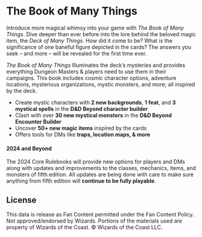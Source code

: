 # The Book of Many Things

Introduce more magical whimsy into your game with *The Book of Many Things*. Dive deeper than ever before into the lore behind the beloved magic item, the *Deck of Many Things*. How did it come to be? What is the significance of one baneful figure depicted in the cards? The answers you seek – and more – will be revealed for the first time ever.

*The Book of Many Things* Illuminates the deck’s mysteries and provides everything Dungeon Masters & players need to use them in their campaigns. This book includes cosmic character options, adventure locations, mysterious organizations, mystic monsters, and more; all inspired by the deck.

- Create mystic characters with **2 new backgrounds**, **1 feat**, and **3 mystical spells** in the **D&D Beyond character builder**
- Clash with over **30 new mystical monsters** in the **D&D Beyond Encounter Builder**
- Uncover **50+ new magic items** inspired by the cards
- Offers tools for DMs like **traps, location maps, & more**

#### 2024 and Beyond

The 2024 Core Rulebooks will provide new options for players and DMs along with updates and improvements to the classes, mechanics, items, and monsters of fifth edition. All updates are being done with care to make sure anything from fifth edition will **continue to be fully playable**.



## License

This data is release as Fan Content permitted under the Fan Content Policy. Not approved/endorsed by Wizards. Portions of the materials used are property of Wizards of the Coast. © Wizards of the Coast LLC.
